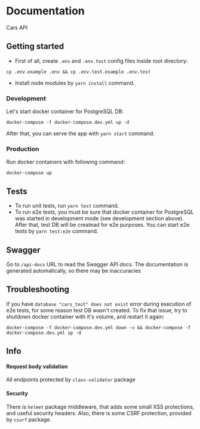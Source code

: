 # Documentation
Cars API

## Getting started
- First of all, create `.env` and `.env.test` config files inside root directory:

```shell
cp .env.example .env && cp .env.test.example .env.test
```
- Install node modules by `yarn install` command.

### Development
Let's start docker container for PostgreSQL DB:
```shell
docker-compose -f docker-compose.dev.yml up -d
```
After that, you can serve the app with `yarn start` command.

### Production
Run docker containers with following command:
```shell
docker-compose up
```

## Tests
* To run unit tests, run `yarn test` command.
* To run e2e tests, you must be sure that docker container for PostgreSQL was started in development mode (see development section above). After that, test DB will be createad for e2e purposes. You can start e2e tests by `yarn test:e2e` command.

## Swagger
Go to `/api-docs` URL to read the Swagger API docs.
The documentation is generated automatically, so there may be inaccuracies

## Troubleshooting
If you have `database "cars_test" does not exist` error during execution of e2e tests,
for some reason test DB wasn't created. To fix that issue, try to shutdown docker container with it's volume, and restart it again:
```shell
docker-compose -f docker-compose.dev.yml down -v && docker-compose -f docker-compose.dev.yml up -d
```

## Info
#### Request body validation
All endpoints protected by `class-validator` package

#### Security
There is `helmet` package middleware, that adds some small XSS protections, and useful security headers.
Also, there is some CSRF protection, provided by `csurf` package.
